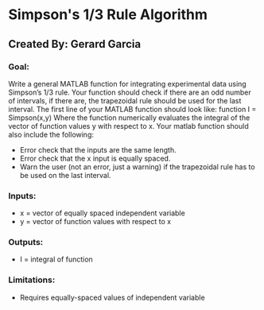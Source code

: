 # Simpson's 1/3 Rule Algorithm
## Created By: Gerard Garcia
### Goal:
Write a general MATLAB function for integrating experimental data using Simpson’s 1/3 rule. Your function should check if there are an odd number of intervals, if there are, the trapezoidal rule should be used for the last interval. The first line of your MATLAB function should look like:
function I = Simpson(x,y)
Where the function numerically evaluates the integral of the vector of function values y with respect to x.
Your matlab function should also include the following:
- Error check that the inputs are the same length.
- Error check that the x input is equally spaced.
- Warn the user (not an error, just a warning) if the trapezoidal rule has to be used on the last interval.
### Inputs:
- x = vector of equally spaced independent variable
- y = vector of function values with respect to x
### Outputs:
- I = integral of function
### Limitations:
- Requires equally-spaced values of independent variable
